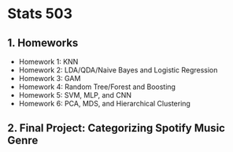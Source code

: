 # Stats 503

## 1. Homeworks
- Homework 1: KNN
- Homework 2: LDA/QDA/Naive Bayes and Logistic Regression
- Homework 3: GAM
- Homework 4: Random Tree/Forest and Boosting
- Homework 5: SVM, MLP, and CNN
- Homework 6: PCA, MDS, and Hierarchical Clustering

## 2. Final Project: Categorizing Spotify Music Genre
